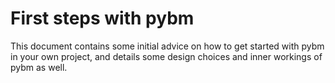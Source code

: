 # First steps with pybm

This document contains some initial advice on how to get started with pybm in your own project, and details some design
choices and inner workings of pybm as well.
